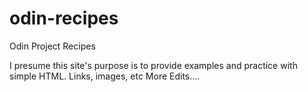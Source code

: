 # odin-recipes
Odin Project Recipes

I presume this site's purpose is to provide examples and practice with simple HTML. Links, images, etc
More Edits....
